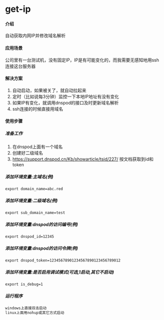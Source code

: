 # get-ip

#### 介绍
自动获取内网IP并修改域名解析

#### 应用场景
公司里有一台测试机，没有固定IP，IP是有可能变化的，而我需要无感知地用ssh连接这台服务器

#### 解决方案
1. 自动启动，如果被关了，就自动拉起来
2. 定时（比如说每3分钟）监控一下本地IP地址有没有变化
3. 如果IP有变化，就调用dnspod的接口及时更新域名解析
4. ssh连接的时候直接用域名

#### 使用步骤

##### 准备工作
1. 在dnspod上面有一个域名
2. 创建好二级域名
3. <https://support.dnspod.cn/Kb/showarticle/tsid/227/> 按文档获取到id和token

##### 添加环境变量:主域名(例)
```shell
export domain_name=abc.red
```
##### 添加环境变量:二级域名(例)
```shell
export sub_domain_name=test
```
##### 添加环境变量:dnspod的访问编号(例)
```shell
export dnspod_id=12345
```
##### 添加环境变量:dnspod的访问令牌(例)
```shell
export dnspod_token=12345678901234567890123456789012
```
##### 添加环境变量:是否启用调试模式(可选,1启动,其它不启动)
```shell
export is_debug=1
```
##### 运行程序
```go
windows上直接双击启动
linux上面用nohup或其它方式启动
```
